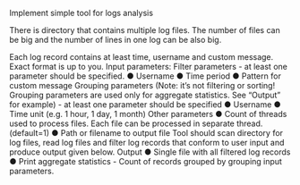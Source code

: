 Implement simple tool for logs analysis

There is directory that contains multiple log files. The number of files can be big and the number of lines in one log can be also big.

Each log record contains at least time, username and custom message. Exact format is up to you.
Input parameters:
Filter parameters - at least one parameter should be specified.
●	Username
●	Time period
●	Pattern for custom message
Grouping parameters (Note: it’s not filtering or sorting! Grouping parameters are used only for aggregate statistics. See “Output” for example)  - at least one parameter should be specified
●	Username
●	Time unit (e.g. 1 hour, 1 day, 1 month)
Other parameters
●	Count of threads used to process files. Each file can be processed in separate thread. (default=1)
●	Path or filename to output file
Tool should scan directory for log files, read log files and filter log records that conform to user input and produce output given below.
Output
●	Single file with all filtered log records
●	Print aggregate statistics - Count of records grouped by grouping input parameters.



